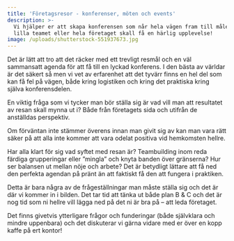 ```yaml
---
title: 'Företagsresor - konferenser, möten och events'
description: >-
  Vi hjälper er att skapa konferensen som når hela vägen fram till målet - att
  lilla teamet eller hela företaget skall få en härlig upplevelse!
image: /uploads/shutterstock-551937673.jpg
---
```


Det &auml;r l&auml;tt att tro att det r&auml;cker med ett trevligt resm&aring;l och en v&auml;l sammansatt agenda f&ouml;r att f&aring; till en lyckad konferens. I den b&auml;sta av v&auml;rldar &auml;r det s&auml;kert s&aring; men vi vet av erfarenhet att det tyv&auml;rr finns en hel del som kan f&aring; fel p&aring; v&auml;gen, b&aring;de kring logistiken och kring det praktiska kring sj&auml;lva konferensdelen.

En viktig fr&aring;ga som vi tycker man b&ouml;r st&auml;lla sig &auml;r vad vill man att resultatet av resan skall mynna ut i? B&aring;de fr&aring;n f&ouml;retagets sida och utifr&aring;n de anst&auml;lldas perspektiv.

Om f&ouml;rv&auml;ntan inte st&auml;mmer &ouml;verens innan man givit sig av kan man vara r&auml;tt s&auml;ker p&aring; att alla inte kommer att vara odelat positiva vid hemkomsten hellre.

Har alla klart f&ouml;r sig vad syftet med resan &auml;r? Teambuilding inom reda f&auml;rdiga grupperingar eller ”mingla” och knyta banden &ouml;ver gr&auml;nserna? Hur ser balansen ut mellan n&ouml;je och arbete? Det &auml;r betydligt l&auml;ttare att f&aring; ned den perfekta agendan p&aring; pr&auml;nt &auml;n att faktiskt f&aring; den att fungera i praktiken.

Detta &auml;r bara n&aring;gra av de fr&aring;gest&auml;llningar man m&aring;ste st&auml;lla sig och det &auml;r d&auml;r vi kommer in i bilden. Det tar tid att t&auml;nka ut b&aring;de plan B & C och det &auml;r nog tid som ni hellre vill l&auml;gga ned p&aring; det ni &auml;r bra p&aring; – att leda f&ouml;retaget.

Det finns givetvis ytterligare fr&aring;gor och funderingar (b&aring;de sj&auml;lvklara och mindre uppenbara) och det diskuterar vi g&auml;rna vidare med er &ouml;ver en kopp kaffe p&aring; ert kontor\!